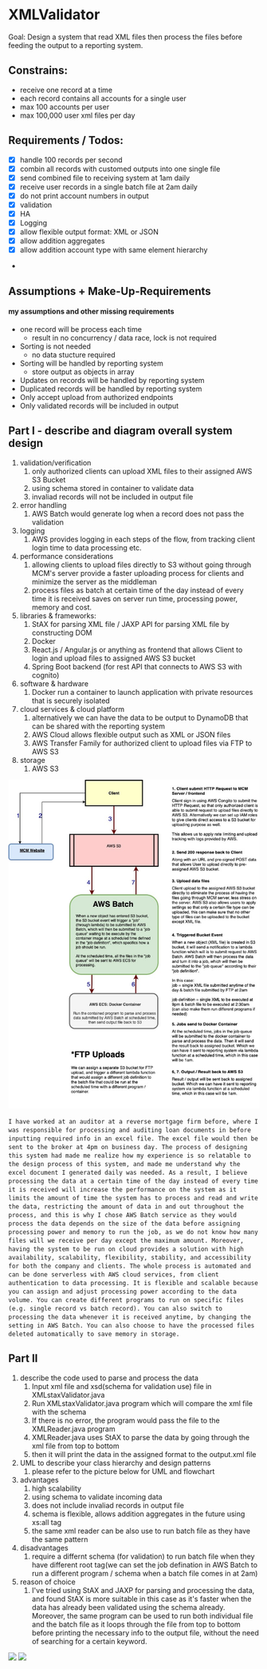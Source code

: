 # XMLValidator

Goal: Design a system that read XML files then process the files before feeding the output to a reporting system.

## Constrains:
* receive one record at a time
* each record contains all accounts for a single user
* max 100 accounts per user
* max 100,000 user xml files per day

## Requirements / Todos:
- [x] handle 100 records per second
- [x] combin all records with customed outputs into one single file
- [x] send combined file to receiving system at 1am daily
- [x] receive user records in a single batch file at 2am daily
- [x] do not print account numbers in output
- [x] validation
- [x] HA
- [x] Logging
- [x] allow flexible output format: XML or JSON
- [x] allow addition aggregates
- [x] allow addition account type with same element hierarchy
*
## Assumptions + Make-Up-Requirements
#### my assumptions and other missing requirements
* one record will be process each time
    * result in no concurrency / data race, lock is not required
* Sorting is not needed
    * no data stucture required
* Sorting will be handled by reporting system
    * store output as objects in array
* Updates on records will be handled by reporting system
* Duplicated records will be handled by reporting system
* Only accept upload from authorized endpoints
* Only validated records will be included in output

## Part I - describe and diagram overall system design
1. validation/verification
    1. only authorized clients can upload XML files to their assigned AWS S3 Bucket
    1. using schema stored in container to validate data
    1. invaliad records will not be included in output file
1. error handling
    1. AWS Batch would generate log when a record does not pass the validation
1. logging
    1. AWS provides logging in each steps of the flow, from tracking client login time to data processing etc.
1. performance considerations
    1. allowing clients to upload files directly to S3 without going through MCM's server provide a faster uploading process for clients and minimize the server as the middleman
    1. process files as batch at certain time of the day instead of every time it is received saves on server run time, processing power, memory and cost.
1. libraries & frameworks:
    1. StAX for parsing XML file / JAXP API for parsing XML file by constructing DOM
    1. Docker
    1. React.js / Angular.js or anything as frontend that allows Client to login and upload files to assigned AWS S3 bucket
    1. Spring Boot backend (for rest API that connects to AWS S3 with cognito)
1. software & hardware
    1. Docker run a container to launch application with private resources that is securely isolated
1. cloud services & cloud platform
    1. alternatively we can have the data to be output to DynamoDB that can be shared with the reporting system
    1. AWS Cloud allows flexible output such as XML or JSON files
    1. AWS Transfer Family for authorized client to upload files via FTP to AWS S3
1. storage
    1. AWS S3

<img src="./images/flowchart.jpg" />

```I have worked at an auditor at a reverse mortgage firm before, where I was responsible for processing and auditing loan documents in before inputting required info in an excel file. The excel file would then be sent to the broker at 4pm on business day. The process of designing this system had made me realize how my experience is so relatable to the design process of this system, and made me understand why the excel document I generated daily was needed. As a result, I believe processing the data at a certain time of the day instead of every time it is received will increase the performance on the system as it limits the amount of time the system has to process and read and write the data, restricting the amount of data in and out throughout the process, and this is why I chose AWS Batch service as they would process the data depends on the size of the data before assigning processing power and memory to run the job, as we do not know how many files will we receive per day except the maximum amount. Moreover, having the system to be run on cloud provides a solution with high availability, scalability, flexibility, stability, and accessibility for both the company and clients. The whole process is automated and can be done serverless with AWS cloud services, from client authentication to data processing. It is flexible and scalable because you can assign and adjust processing power according to the data volume. You can create different programs to run on specific files (e.g. single record vs batch record). You can also switch to processing the data whenever it is received anytime, by changing the setting in AWS Batch. You can also choose to have the processed files deleted automatically to save memory in storage.```

## Part II
1. describe the code used to parse and process the data
    1. Input xml file and xsd(schema for validation use) file in XMLstaxValidator.java
    1. Run XMLstaxValidator.java program which will compare the xml file with the schema
    1. If there is no error, the program would pass the file to the XMLReader.java program
    1. XMLReader.java uses StAX to parse the data by going through the xml file from top to bottom
    1. then it will print the data in the assigned format to the output.xml file
1. UML to describe your class hierarchy and design patterns
    1. please refer to the picture below for UML and flowchart
1. advantages
    1. high scalability
    1. using schema to validate incoming data
    1. does not include invaliad records in output file
    1. schema is flexible, allows addition aggregates in the future using xs:all tag
    1. the same xml reader can be also use to run batch file as they have the same pattern
1. disadvantages
    1. require a differnt schema (for validation) to run batch file when they have different root tag(we can set the job defination in AWS Batch to run a different program / schema when a batch file comes in at 2am)
1. reason of choice
    1. I've tried using StAX and JAXP for parsing and processing the data, and found StAX is more suitable in this case as it's faster when the data has already been validated using the schema already. Moreover, the same program can be used to run both individual file and the batch file as it loops through the file from top to bottom before printing the necessary info to the output file, without the need of searching for a certain keyword.
<img src="./images/flowchart2.jpg" />
<img src="./images/UML.jpg" />

